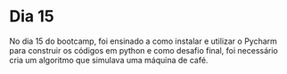 # Dia 15
No dia 15 do bootcamp, foi ensinado a como instalar e utilizar o Pycharm para construir os códigos em python e como desafio final, foi necessário cria um algoritmo que simulava uma máquina de café.